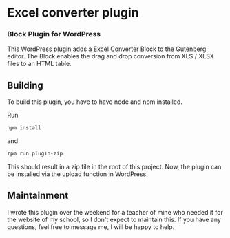 # Excel converter plugin
### Block Plugin for WordPress 
This WordPress plugin adds a Excel Converter Block to the Gutenberg editor. The Block enables the drag and drop conversion from XLS / XLSX files to an HTML table. 

## Building

To build this plugin, you have to have node and npm installed.

Run 
```sh
npm install
```
and
```sh
rpm run plugin-zip
```
This should result in a zip file in the root of this project. Now, the plugin can be installed via the upload function in WordPress.

## Maintainment

I wrote this plugin over the weekend for a teacher of mine who needed it for the website of my school, so I don't expect to maintain this. If you have any questions, feel free to message me, I will be happy to help. 